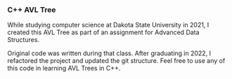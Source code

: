 ### C++ AVL Tree

While studying computer science at Dakota State University in 2021, I created this AVL Tree as part
of an assignment for Advanced Data Structures.

Original code was written during that class. After graduating in 2022, I refactored the project and
updated the git structure. Feel free to use any of this code in learning AVL Trees in C++.
